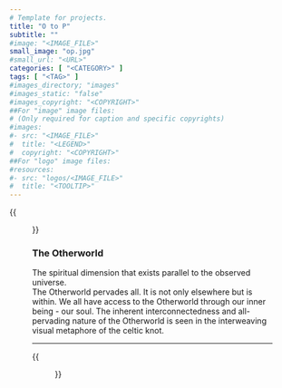 ```yaml
---
# Template for projects.
title: "O to P"
subtitle: ""
#image: "<IMAGE_FILE>"
small_image: "op.jpg"
#small_url: "<URL>"
categories: [ "<CATEGORY>" ]
tags: [ "<TAG>" ]
#images_directory; "images"
#images_static: "false"
#images_copyright: "<COPYRIGHT>"
##For "image" image files:
# (Only required for caption and specific copyrights)
#images:
#- src: "<IMAGE_FILE>"
#  title: "<LEGEND>"
#  copyright: "<COPYRIGHT>"
##For "logo" image files:
#resources:
#- src: "logos/<IMAGE_FILE>"
#  title: "<TOOLTIP>"
---
```

{{<figure src = "images/o.png">}}
<br>
### The Otherworld  
The spiritual dimension that exists parallel to the observed universe.  
The Otherworld pervades all. It is not only elsewhere but is within. We all
have access to the Otherworld through our inner being - our soul. The inherent
interconnectedness and all-pervading nature of the Otherworld is seen in the
interweaving visual metaphore of the celtic knot.  


---



{{<figure src = "images/p.png">}}
